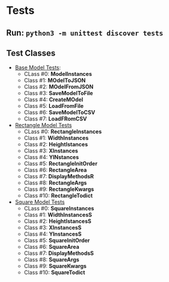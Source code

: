 # Tests
## Run: `python3 -m unittest discover tests`
## Test Classes
* [Base Model Tests](./test_base.py):
	* CLass #0: **ModelInstances**
	* Class #1: **MOdelToJSON**
	* Class #2: **MOdelFromJSON**
	* Class #3: **SaveModelToFile**
	* Class #4: **CreateMOdel**
	* Class #5: **LoadFromFile**
	* Class #6: **SaveModelToCSV**
	* Class #7: **LoadFRomCSV**
* [Rectangle Model Tests](./test_rectangle.py)
	* CLass #0: **RectangleInstances**
	* Class #1: **WidthInstances**
	* Class #2: **HeightIstances**
	* Class #3: **XInstances**
	* Class #4: **YINstances**
	* Class #5: **RectangleInitOrder**
	* Class #6: **RectangleArea**
	* Class #7: **DisplayMethodsR**
	* Class #8: **RectangleArgs**
	* Class #9: **RectangleKwargs**
	* Class #10: **RectangleTodict**
* [Square Model Tests](./test_square.py)
	* CLass #0: **SquareInstances**
	* Class #1: **WidthInstancesS**
	* Class #2: **HeightIstancesS**
	* Class #3: **XInstancesS**
	* Class #4: **YInstancesS**
	* Class #5: **SquareInitOrder**
	* Class #6: **SquareArea**
	* Class #7: **DisplayMethodsS**
	* Class #8: **SquareArgs**
	* Class #9: **SquareKwargs**
	* Class #10: **SquareTodict**

